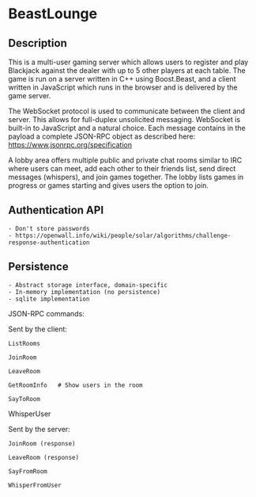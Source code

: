 # BeastLounge

## Description

This is a multi-user gaming server which allows users to register and
play Blackjack against the dealer with up to 5 other players at each
table. The game is run on a server written in C++ using Boost.Beast,
and a client written in JavaScript which runs in the browser and is
delivered by the game server.

The WebSocket protocol is used to communicate between the client and
server. This allows for full-duplex unsolicited messaging. WebSocket
is built-in to JavaScript and a natural choice. Each message contains
in the payload a complete JSON-RPC object as described here:
https://www.jsonrpc.org/specification

A lobby area offers multiple public and private chat rooms similar to
IRC where users can meet, add each other to their friends list,
send direct messages (whispers), and join games together. The lobby
lists games in progress or games starting and gives users the option
to join.

## Authentication API

    - Don't store passwords
    - https://openwall.info/wiki/people/solar/algorithms/challenge-response-authentication

## Persistence

    - Abstract storage interface, domain-specific
    - In-memory implementation (no persistence)
    - sqlite implementation

JSON-RPC commands:

Sent by the client:

    ListRooms

    JoinRoom

    LeaveRoom

    GetRoomInfo   # Show users in the room

    SayToRoom

WhisperUser

Sent by the server:

    JoinRoom (response)

    LeaveRoom (response)

    SayFromRoom

    WhisperFromUser
